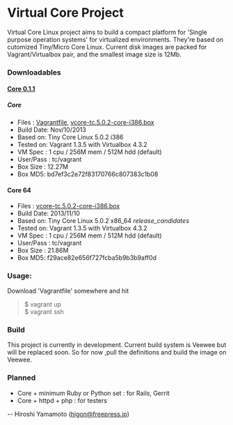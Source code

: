 Virtual Core Project
====================

Virtual Core Linux project aims to build a compact 
platform for 'Single purpose operation systems' for
virtualized environments. They're based on cutomized
Tiny/Micro Core Linux. Current disk images are packed
for Vagrant/Virtualbox pair, and the smallest image
size is 12Mb. 


### Downloadables

#### [**Core** 0.1.1](https://github.com/hyamamoto/virtual-core/releases/tag/0.1.1)

##### **Core**  
* Files : [Vagrantfile](https://github.com/hyamamoto/virtual-core/releases/download/0.1.1/Vagrantfile),  [vcore-tc.5.0.2-core-i386.box](https://github.com/hyamamoto/virtual-core/releases/download/0.1.1/vcore-tc.5.0.2-core-i386.box)
* Build Date: Nov/10/2013
* Based on: Tiny Core Linux 5.0.2 i386
* Tested on: Vagrant 1.3.5 with Virtualbox 4.3.2 
* VM Spec    : 1 cpu / 256M mem / 512M hdd (default) 
* User/Pass  : tc/vagrant 
* Box Size : 12.27M 
* Box MD5: bd7ef3c2e72f83170766c807383c1b08 

#### **Core 64**
* Files : [vcore-tc.5.0.2-core-i386.box](https://github.com/hyamamoto/virtual-core/releases/download/0.1.1/vcore-tc.5.0.2-core-amd64.box)
* Build Date: 2013/11/10
* Based on: Tiny Core Linux 5.0.2 x86_64 *release_candidates*
* Tested on: Vagrant 1.3.5 with Virtualbox 4.3.2 
* VM Spec    : 1 cpu / 256M mem / 512M hdd (default) 
* User/Pass  : tc/vagrant 
* Box Size : 21.86M 
* Box MD5: f29ace82e656f727fcba5b9b3b9aff0d 


### Usage:

Download 'Vagrantfile' somewhere and hit

> $ vagrant up  
> $ vagrant ssh 


### Build

This project is currently in development.  Current build system is
Veewee but will be replaced soon. So for now ,pull the definitions
and build the image on Veewee.


### Planned

* Core + minimum Ruby or Python set : for Rails, Gerrit
* Core + httpd + php : for testers

--
Hiroshi Yamamoto (higon@freepress.jp)
